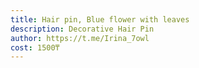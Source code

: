 ```yaml
---
title: Hair pin, Blue flower with leaves
description: Decorative Hair Pin
author: https://t.me/Irina_7owl
cost: 1500₸
---
```

